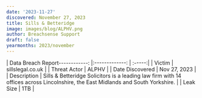 ```yaml
---
date: '2023-11-27'
discovered: November 27, 2023
title: Sills & Betteridge
image: images/blog/ALPHV.png
author: Breachsense Support
draft: false
yearmonths: 2023/november
---
```


| Data Breach Report------------:     |:-------------:    | :-----:|
| Victim      | sillslegal.co.uk      | 
| Threat Actor      | ALPHV      | 
| Date Discovered      | Nov 27, 2023      | 
| Description      | Sills & Betteridge Solicitors is a leading law firm with 14 offices across Lincolnshire, the East Midlands and South Yorkshire.      | 
| Leak Size      | 1TB      | 

